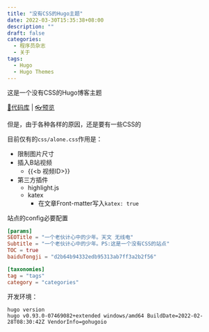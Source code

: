```yaml
---
title: "没有CSS的Hugo主题"
date: 2022-03-30T15:35:38+08:00
description: ""
draft: false
categories:
  - 程序员杂志
  - 关于
tags:
  - Hugo
  - Hugo Themes
---
```


这是一个没有CSS的Hugo博客主题

<!--more-->

[💾代码库](https://github.com/OlddogClock/nocss-hugo) | [👓预览](https://oldman.wang)

但是，由于各种各样的原因，还是要有一些CSS的

目前仅有的`css/alone.css`作用是：
* 限制图片尺寸
* 插入B站视频
  * {{&lt;b 视频ID&gt;}}
* 第三方插件
  * highlight.js
  * katex
    * 在文章Front-matter写入`katex: true`


站点的config必要配置
```toml
[params]
SEOTitle = "一个老伙计心中的少年。天文 无线电"
Subtitle = "一个老伙计心中的少年。PS:这是一个没有CSS的站点"
TOC = true
baiduTongji = "d2b64b94332edb95313ab7ff3a2b2f56"

[taxonomies]
tag = "tags"
category = "categories"
```

开发环境：

```shell
hugo version
hugo v0.93.0-07469082+extended windows/amd64 BuildDate=2022-02-28T08:30:42Z VendorInfo=gohugoio
```

